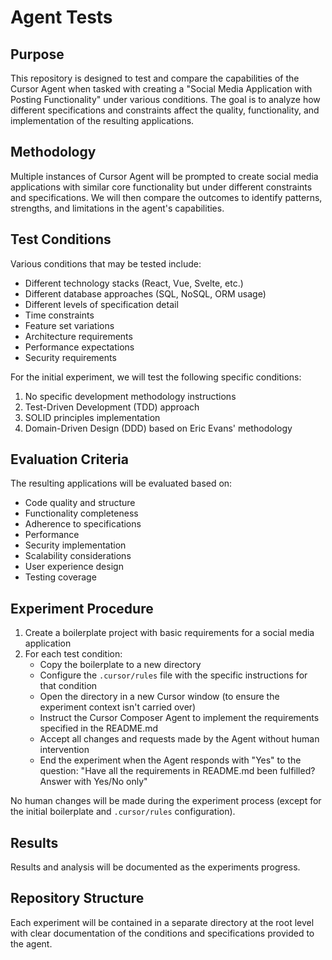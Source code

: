 # Agent Tests

## Purpose

This repository is designed to test and compare the capabilities of the Cursor Agent when tasked with creating a "Social Media Application with Posting Functionality" under various conditions. The goal is to analyze how different specifications and constraints affect the quality, functionality, and implementation of the resulting applications.

## Methodology

Multiple instances of Cursor Agent will be prompted to create social media applications with similar core functionality but under different constraints and specifications. We will then compare the outcomes to identify patterns, strengths, and limitations in the agent's capabilities.

## Test Conditions

Various conditions that may be tested include:
- Different technology stacks (React, Vue, Svelte, etc.)
- Different database approaches (SQL, NoSQL, ORM usage)
- Different levels of specification detail
- Time constraints
- Feature set variations
- Architecture requirements
- Performance expectations
- Security requirements

For the initial experiment, we will test the following specific conditions:
1. No specific development methodology instructions
2. Test-Driven Development (TDD) approach
3. SOLID principles implementation
4. Domain-Driven Design (DDD) based on Eric Evans' methodology

## Evaluation Criteria

The resulting applications will be evaluated based on:
- Code quality and structure
- Functionality completeness
- Adherence to specifications
- Performance
- Security implementation
- Scalability considerations
- User experience design
- Testing coverage

## Experiment Procedure

1. Create a boilerplate project with basic requirements for a social media application
2. For each test condition:
   - Copy the boilerplate to a new directory
   - Configure the `.cursor/rules` file with the specific instructions for that condition
   - Open the directory in a new Cursor window (to ensure the experiment context isn't carried over)
   - Instruct the Cursor Composer Agent to implement the requirements specified in the README.md
   - Accept all changes and requests made by the Agent without human intervention
   - End the experiment when the Agent responds with "Yes" to the question: "Have all the requirements in README.md been fulfilled? Answer with Yes/No only"

No human changes will be made during the experiment process (except for the initial boilerplate and `.cursor/rules` configuration).

## Results

Results and analysis will be documented as the experiments progress.

## Repository Structure

Each experiment will be contained in a separate directory at the root level with clear documentation of the conditions and specifications provided to the agent.
